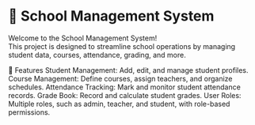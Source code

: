 # 📘 School Management System

Welcome to the School Management System!  
This project is designed to streamline school operations by managing student data, courses, attendance, grading, and more.  

🎉 Features
Student Management: Add, edit, and manage student profiles.
Course Management: Define courses, assign teachers, and organize schedules.
Attendance Tracking: Mark and monitor student attendance records.
Grade Book: Record and calculate student grades.
User Roles: Multiple roles, such as admin, teacher, and student, with role-based permissions.
